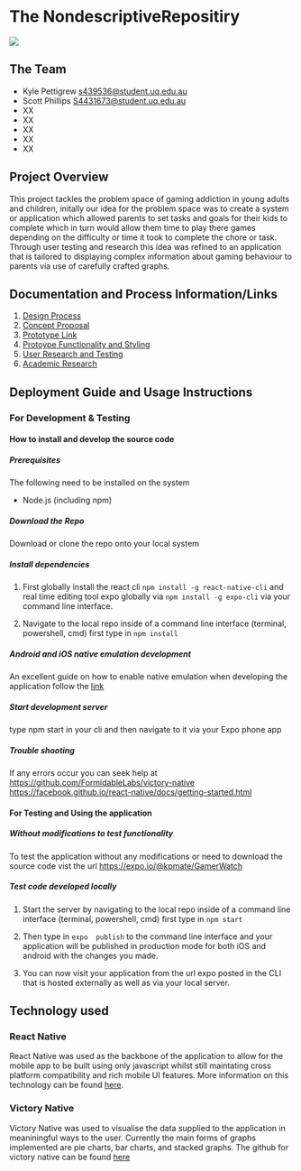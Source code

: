 # The NondescriptiveRepositiry

<img src="https://camo.githubusercontent.com/e6ec27d5aecb2f884220376c92e0453160c76863/68747470733a2f2f692e696d6775722e636f6d2f6a4d49586374652e706e67"/>



## The Team

- Kyle Pettigrew s439536@student.uq.edu.au
- Scott Phillips S4431673@student.uq.edu.au
- XX
- XX
- XX
- XX
- XX

## Project Overview
This project tackles the problem space of gaming addiction in young adults and children, initally our idea for the problem space was to create a system or application which allowed parents to set tasks and goals for their kids to complete which in turn would allow them time to play there games depending on the difficulty or time it took to complete the chore or task. Through user testing and research this idea was refined to an application that is tailored to displaying complex information about gaming behaviour to parents via use of carefully crafted graphs.  


## Documentation and Process Information/Links

1. [Design Process](https://github.com/deco3500-2018/NondescriptiveRepositiry/wiki/Design-Process-Overview)
2. [Concept Proposal](https://github.com/deco3500-2018/NondescriptiveRepositiry/wiki/Proposal)
3. [Prototype Link](https://expo.io/@kpmate/GamerWatch)
4. [Protoype Functionality and Styling](https://github.com/deco3500-2018/NondescriptiveRepositiry/wiki/Prototype)
5. [User Research and Testing](https://github.com/deco3500-2018/NondescriptiveRepositiry/wiki/User-Research-data-&-Testing-Results)
6. [Academic Research](https://github.com/deco3500-2018/NondescriptiveRepositiry/wiki/Academic-Research)


## Deployment Guide and Usage Instructions

### For Development & Testing

#### How to install and develop the source code
##### Prerequisites
The following need to be installed on the system
* Node.js (including npm)

#####  Download the Repo
Download or clone the repo onto your local system

##### Install dependencies
1. First globally install the react cli `npm install -g react-native-cli` and real time editing tool expo globally via `npm install -g expo-cli` via your command line interface.

2. Navigate to the local repo inside of a command line interface (terminal, powershell, cmd) first type in `npm install`

##### Android and iOS native emulation development
An excellent guide on how to enable native emulation when developing the application follow the [link](https://facebook.github.io/react-native/docs/getting-started.html)

##### Start development server
type npm start in your cli and then navigate to it via your Expo phone app

##### Trouble shooting 
If any errors occur you can seek help at
https://github.com/FormidableLabs/victory-native
https://facebook.github.io/react-native/docs/getting-started.html


#### For Testing and Using the application
##### Without modifications to test functionality
To test the application without any modifications or need to download the source code vist the url https://expo.io/@kpmate/GamerWatch

##### Test code developed locally
1. Start the server by navigating to the local repo inside of a command line interface (terminal, powershell, cmd) first type in `npm start`

2. Then type in `expo  publish` to the command line interface and your application will be published in production mode for both iOS and android with the changes you made.

3. You can now visit your application from the url expo posted in the CLI that is hosted externally as well as via your local server.



## Technology used

### React Native
React Native was used as the backbone of the application to allow for the mobile app to be built using only javascript whilst still maintating cross platform compatibility and rich mobile UI features. More information on this technology can be found [here](https://facebook.github.io/react-native/).

### Victory Native
Victory Native was used to visualise the data supplied to the application in meaniningful ways to the user. Currently the main forms of graphs implemented are pie charts, bar charts, and stacked graphs. The github for victory native can be found [here](https://github.com/FormidableLabs/victory-native)






